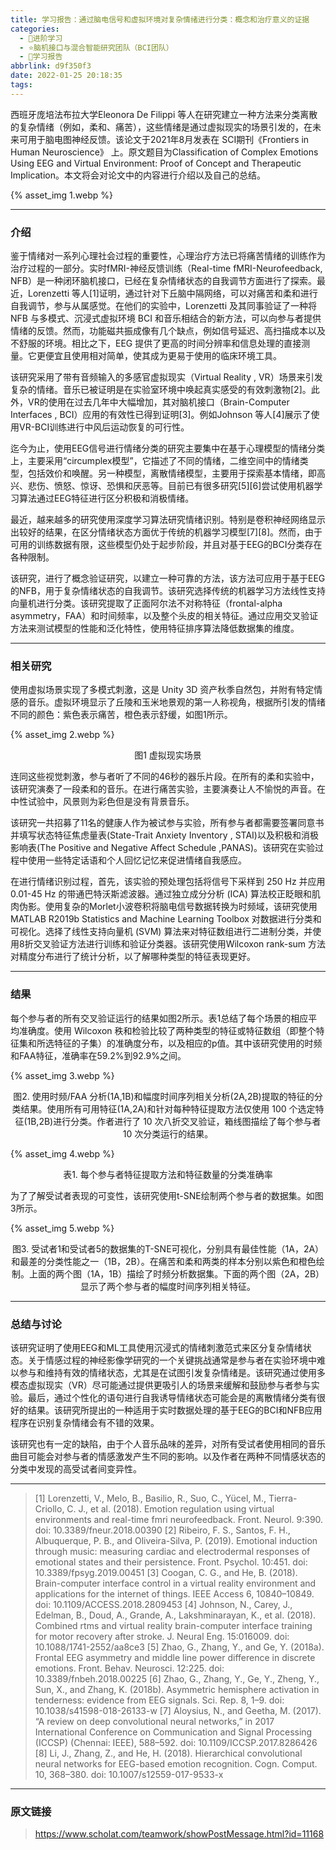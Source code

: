```yaml
---
title: 学习报告：通过脑电信号和虚拟环境对复杂情绪进行分类：概念和治疗意义的证据
categories:
  - 🌙进阶学习
  - ⭐脑机接口与混合智能研究团队（BCI团队）
  - 💫学习报告
abbrlink: d9f350f3
date: 2022-01-25 20:18:35
tags:
---
```


西班牙庞培法布拉大学Eleonora De Filippi 等人在研究建立一种方法来分类离散的复杂情绪（例如，柔和、痛苦），这些情绪是通过虚拟现实的场景引发的，在未来可用于脑电图神经反馈。该论文于2021年8月发表在 SCI期刊《Frontiers in Human Neuroscience》 上。原文题目为Classification of Complex Emotions Using EEG and Virtual Environment: Proof of Concept and Therapeutic Implication。本文将会对论文中的内容进行介绍以及自己的总结。

{% asset_img 1.webp %}

<!--more-->

***

### 介绍

鉴于情绪对一系列心理社会过程的重要性，心理治疗方法已将痛苦情绪的训练作为治疗过程的一部分。实时fMRI-神经反馈训练（Real-time fMRI-Neurofeedback, NFB）是一种闭环脑机接口，已经在复杂情绪状态的自我调节方面进行了探索。最近，Lorenzetti 等人[1]证明，通过针对下丘脑中隔网络，可以对痛苦和柔和进行自我调节，参与从属感觉。在他们的实验中，Lorenzetti 及其同事验证了一种将 NFB 与多模式、沉浸式虚拟环境 BCI 和音乐相结合的新方法，可以向参与者提供情绪的反馈。然而，功能磁共振成像有几个缺点，例如信号延迟、高扫描成本以及不舒服的环境。相比之下，EEG 提供了更高的时间分辨率和信息处理的直接测量。它更便宜且使用相对简单，使其成为更易于使用的临床环境工具。

该研究采用了带有音频输入的多感官虚拟现实（Virtual Reality , VR）场景来引发复杂的情绪。音乐已被证明是在实验室环境中唤起真实感受的有效刺激物[2]。此外，VR的使用在过去几年中大幅增加，其对脑机接口（Brain-Computer Interfaces , BCI）应用的有效性已得到证明[3]。例如Johnson 等人[4]展示了使用VR-BCI训练进行中风后运动恢复的可行性。

迄今为止，使用EEG信号进行情绪分类的研究主要集中在基于心理模型的情绪分类上，主要采用“circumplex模型”，它描述了不同的情绪，二维空间中的情绪类型，包括效价和唤醒。另一种模型，离散情绪模型，主要用于探索基本情绪，即高兴、悲伤、愤怒、惊讶、恐惧和厌恶等。目前已有很多研究[5][6]尝试使用机器学习算法通过EEG特征进行区分积极和消极情绪。

最近，越来越多的研究使用深度学习算法研究情绪识别。特别是卷积神经网络显示出较好的结果，在区分情绪状态方面优于传统的机器学习模型[7][8]。然而，由于可用的训练数据有限，这些模型仍处于起步阶段，并且对基于EEG的BCI分类存在各种限制。

该研究，进行了概念验证研究，以建立一种可靠的方法，该方法可应用于基于EEG的NFB，用于复杂情绪状态的自我调节。该研究选择传统的机器学习方法线性支持向量机进行分类。该研究提取了正面阿尔法不对称特征（frontal-alpha asymmetry，FAA）和时间频率，以及整个头皮的相关特征。通过应用交叉验证方法来测试模型的性能和泛化特性，使用特征排序算法降低数据集的维度。

***

### 相关研究

使用虚拟场景实现了多模式刺激，这是 Unity 3D 资产秋季自然包，并附有特定情感的音乐。虚拟环境显示了丘陵和玉米地景观的第一人称视角，根据所引发的情绪不同的颜色：紫色表示痛苦，橙色表示舒缓，如图1所示。

{% asset_img 2.webp %}
<div align='center'>图1 虚拟现实场景</div>

连同这些视觉刺激，参与者听了不同的46秒的器乐片段。在所有的柔和实验中，该研究演奏了一段柔和的音乐。在进行痛苦实验，主要演奏让人不愉悦的声音。在中性试验中，风景则为彩色但是没有背景音乐。

该研究一共招募了11名的健康人作为被试参与实验，所有参与者都需要签署同意书并填写状态特征焦虑量表(State-Trait Anxiety Inventory , STAI)以及积极和消极影响表(The Positive and Negative Affect Schedule ,PANAS)。该研究在实验过程中使用一些特定话语和个人回忆记忆来促进情绪自我感应。

在进行情绪识别过程，首先，该实验的预处理包括将信号下采样到 250 Hz 并应用 0.01-45 Hz 的带通巴特沃斯滤波器。通过独立成分分析 (ICA) 算法校正眨眼和肌肉伪影。使用复杂的Morlet小波卷积将脑电信号数据转换为时频域，该研究使用MATLAB R2019b Statistics and Machine Learning Toolbox 对数据进行分类和可视化。选择了线性支持向量机 (SVM) 算法来对特征数组进行二进制分类，并使用8折交叉验证方法进行训练和验证分类器。该研究使用Wilcoxon rank-sum 方法对精度分布进行了统计分析，以了解哪种类型的特征表现更好。

***

### 结果

每个参与者的所有交叉验证运行的结果如图2所示。表1总结了每个场景的相应平均准确度。使用 Wilcoxon 秩和检验比较了两种类型的特征或特征数组（即整个特征集和所选特征的子集）的准确度分布，以及相应的p值。其中该研究使用的时频和FAA特征，准确率在59.2%到92.9%之间。

{% asset_img 3.webp %}
<div align='center'>图2. 使用时频/FAA 分析(1A,1B)和幅度时间序列相关分析(2A,2B)提取的特征的分类结果。使用所有可用特征(1A,2A)和针对每种特征提取方法仅使用 100 个选定特征(1B,2B)进行分类。作者进行了 10 次八折交叉验证，箱线图描绘了每个参与者 10 次分类运行的结果。</div>

{% asset_img 4.webp %}
<div align='center'>表1. 每个参与者特征提取方法和特征数量的分类准确率</div>

为了了解受试者表现的可变性，该研究使用t-SNE绘制两个参与者的数据集。如图3所示。

{% asset_img 5.webp %}
<div align='center'>图3. 受试者1和受试者5的数据集的T-SNE可视化，分别具有最佳性能（1A，2A）和最差的分类性能之一（1B，2B）。在痛苦和柔和两类的样本分别以紫色和橙色绘制。上面的两个图（1A，1B）描绘了时频分析数据集。下面的两个图（2A，2B）显示了两个参与者的幅度时间序列相关特征。</div>

***

### 总结与讨论

该研究证明了使用EEG和ML工具使用沉浸式的情绪刺激范式来区分复杂情绪状态。关于情感过程的神经影像学研究的一个关键挑战通常是参与者在实验环境中难以参与和维持有效的情绪状态，尤其是在试图引发复杂情绪是。该研究通过使用多模态虚拟现实（VR）尽可能通过提供更吸引人的场景来缓解和鼓励参与者参与实验。最后，通过个性化的语句进行自我诱导情绪状态可能会是的离散情绪分类有很好的结果。该研究所提出的一种适用于实时数据处理的基于EEG的BCI和NFB应用程序在识别复杂情绪会有不错的效果。

该研究也有一定的缺陷，由于个人音乐品味的差异，对所有受试者使用相同的音乐曲目可能会对参与者的情感激发产生不同的影响。以及作者在两种不同情感状态的分类中发现的高受试者间变异性。

***

> [1] Lorenzetti, V., Melo, B., Basilio, R., Suo, C., Yücel, M., Tierra-Criollo, C. J., et al. (2018). Emotion regulation using virtual environments and real-time fmri neurofeedback. Front. Neurol. 9:390. doi: 10.3389/fneur.2018.00390
> [2] Ribeiro, F. S., Santos, F. H., Albuquerque, P. B., and Oliveira-Silva, P. (2019). Emotional induction through music: measuring cardiac and electrodermal responses of emotional states and their persistence. Front. Psychol. 10:451. doi: 10.3389/fpsyg.2019.00451
> [3] Coogan, C. G., and He, B. (2018). Brain-computer interface control in a virtual reality environment and applications for the internet of things. IEEE Access 6, 10840–10849. doi: 10.1109/ACCESS.2018.2809453
> [4] Johnson, N., Carey, J., Edelman, B., Doud, A., Grande, A., Lakshminarayan, K., et al. (2018). Combined rtms and virtual reality brain-computer interface training for motor recovery after stroke. J. Neural Eng. 15:016009. doi: 10.1088/1741-2552/aa8ce3
> [5] Zhao, G., Zhang, Y., and Ge, Y. (2018a). Frontal EEG asymmetry and middle line power difference in discrete emotions. Front. Behav. Neurosci. 12:225. doi: 10.3389/fnbeh.2018.00225
> [6] Zhao, G., Zhang, Y., Ge, Y., Zheng, Y., Sun, X., and Zhang, K. (2018b). Asymmetric hemisphere activation in tenderness: evidence from EEG signals. Sci. Rep. 8, 1–9. doi: 10.1038/s41598-018-26133-w
> [7] Aloysius, N., and Geetha, M. (2017). “A review on deep convolutional neural networks,” in 2017 International Conference on Communication and Signal Processing (ICCSP) (Chennai: IEEE), 588–592. doi: 10.1109/ICCSP.2017.8286426
> [8] Li, J., Zhang, Z., and He, H. (2018). Hierarchical convolutional neural networks for EEG-based emotion recognition. Cogn. Comput. 10, 368–380. doi: 10.1007/s12559-017-9533-x

***

### 原文链接

> <https://www.scholat.com/teamwork/showPostMessage.html?id=11168>
